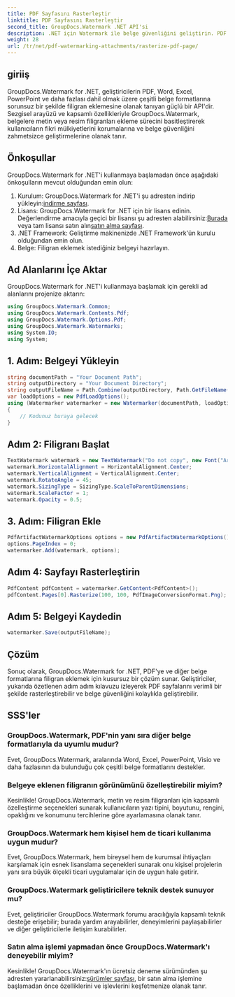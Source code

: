 ```yaml
---
title: PDF Sayfasını Rasterleştir
linktitle: PDF Sayfasını Rasterleştir
second_title: GroupDocs.Watermark .NET API'si
description: .NET için Watermark ile belge güvenliğini geliştirin. PDF'ye ve diğer formatlara sorunsuz bir şekilde filigran ekleyin.
weight: 28
url: /tr/net/pdf-watermarking-attachments/rasterize-pdf-page/
---
```

## giriiş
GroupDocs.Watermark for .NET, geliştiricilerin PDF, Word, Excel, PowerPoint ve daha fazlası dahil olmak üzere çeşitli belge formatlarına sorunsuz bir şekilde filigran eklemesine olanak tanıyan güçlü bir API'dir. Sezgisel arayüzü ve kapsamlı özellikleriyle GroupDocs.Watermark, belgelere metin veya resim filigranları ekleme sürecini basitleştirerek kullanıcıların fikri mülkiyetlerini korumalarına ve belge güvenliğini zahmetsizce geliştirmelerine olanak tanır.
## Önkoşullar
GroupDocs.Watermark for .NET'i kullanmaya başlamadan önce aşağıdaki önkoşulların mevcut olduğundan emin olun:
1. Kurulum: GroupDocs.Watermark for .NET'i şu adresten indirip yükleyin:[indirme sayfası](https://releases.groupdocs.com/Watermark/net/).
2.  Lisans: GroupDocs.Watermark for .NET için bir lisans edinin. Değerlendirme amacıyla geçici bir lisansı şu adresten alabilirsiniz:[Burada](https://purchase.groupdocs.com/temporary-license/) veya tam lisansı satın alın[satın alma sayfası](https://purchase.groupdocs.com/buy).
3. .NET Framework: Geliştirme makinenizde .NET Framework'ün kurulu olduğundan emin olun.
4. Belge: Filigran eklemek istediğiniz belgeyi hazırlayın.

## Ad Alanlarını İçe Aktar
GroupDocs.Watermark for .NET'i kullanmaya başlamak için gerekli ad alanlarını projenize aktarın:
```csharp
using GroupDocs.Watermark.Common;
using GroupDocs.Watermark.Contents.Pdf;
using GroupDocs.Watermark.Options.Pdf;
using GroupDocs.Watermark.Watermarks;
using System.IO;
using System;
```
## 1. Adım: Belgeyi Yükleyin
```csharp
string documentPath = "Your Document Path";
string outputDirectory = "Your Document Directory";
string outputFileName = Path.Combine(outputDirectory, Path.GetFileName(documentPath));
var loadOptions = new PdfLoadOptions();
using (Watermarker watermarker = new Watermarker(documentPath, loadOptions))
{
    // Kodunuz buraya gelecek
}
```
## Adım 2: Filigranı Başlat
```csharp
TextWatermark watermark = new TextWatermark("Do not copy", new Font("Arial", 8));
watermark.HorizontalAlignment = HorizontalAlignment.Center;
watermark.VerticalAlignment = VerticalAlignment.Center;
watermark.RotateAngle = 45;
watermark.SizingType = SizingType.ScaleToParentDimensions;
watermark.ScaleFactor = 1;
watermark.Opacity = 0.5;
```
## 3. Adım: Filigran Ekle
```csharp
PdfArtifactWatermarkOptions options = new PdfArtifactWatermarkOptions();
options.PageIndex = 0;
watermarker.Add(watermark, options);
```
## Adım 4: Sayfayı Rasterleştirin
```csharp
PdfContent pdfContent = watermarker.GetContent<PdfContent>();
pdfContent.Pages[0].Rasterize(100, 100, PdfImageConversionFormat.Png);
```
## Adım 5: Belgeyi Kaydedin
```csharp
watermarker.Save(outputFileName);
```

## Çözüm
Sonuç olarak, GroupDocs.Watermark for .NET, PDF'ye ve diğer belge formatlarına filigran eklemek için kusursuz bir çözüm sunar. Geliştiriciler, yukarıda özetlenen adım adım kılavuzu izleyerek PDF sayfalarını verimli bir şekilde rasterleştirebilir ve belge güvenliğini kolaylıkla geliştirebilir.
## SSS'ler
### GroupDocs.Watermark, PDF'nin yanı sıra diğer belge formatlarıyla da uyumlu mudur?
Evet, GroupDocs.Watermark, aralarında Word, Excel, PowerPoint, Visio ve daha fazlasının da bulunduğu çok çeşitli belge formatlarını destekler.
### Belgeye eklenen filigranın görünümünü özelleştirebilir miyim?
Kesinlikle! GroupDocs.Watermark, metin ve resim filigranları için kapsamlı özelleştirme seçenekleri sunarak kullanıcıların yazı tipini, boyutunu, rengini, opaklığını ve konumunu tercihlerine göre ayarlamasına olanak tanır.
### GroupDocs.Watermark hem kişisel hem de ticari kullanıma uygun mudur?
Evet, GroupDocs.Watermark, hem bireysel hem de kurumsal ihtiyaçları karşılamak için esnek lisanslama seçenekleri sunarak onu kişisel projelerin yanı sıra büyük ölçekli ticari uygulamalar için de uygun hale getirir.
### GroupDocs.Watermark geliştiricilere teknik destek sunuyor mu?
Evet, geliştiriciler GroupDocs.Watermark forumu aracılığıyla kapsamlı teknik desteğe erişebilir; burada yardım arayabilirler, deneyimlerini paylaşabilirler ve diğer geliştiricilerle iletişim kurabilirler.
### Satın alma işlemi yapmadan önce GroupDocs.Watermark'ı deneyebilir miyim?
Kesinlikle! GroupDocs.Watermark'ın ücretsiz deneme sürümünden şu adresten yararlanabilirsiniz:[sürümler sayfası](https://releases.groupdocs.com/), bir satın alma işlemine başlamadan önce özelliklerini ve işlevlerini keşfetmenize olanak tanır.